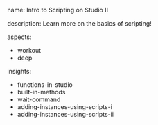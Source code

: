 name: Intro to Scripting on Studio II

description: Learn more on the basics of scripting!

aspects:
- workout
- deep
 
insights:
- functions-in-studio
- built-in-methods
- wait-command
- adding-instances-using-scripts-i
- adding-instances-using-scripts-ii

